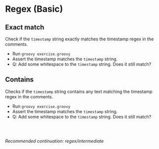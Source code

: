 # Regex (Basic)

## Exact match

Check if the `timestamp` string exactly matches the timestamp regex in the comments.

- Run `groovy exercise.groovy`
- Assert the timestamp matches the `timestamp` string.
- Q: Add some whitespace to the `timestamp` string. Does it still match?

## Contains

Checks if the `timestamp` string contains any text matching the timestamp regex in the comments.

- Run `groovy exercise.groovy`
- Assert the timestamp matches the `timestamp` string.
- Q: Add some whitespace to the `timestamp` string. Does it still match?

<br>
<br>

_Recommended continuation: *regex/intermediate*_
